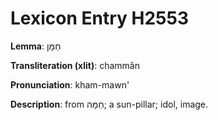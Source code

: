 # Lexicon Entry H2553

**Lemma**: חַמָּן

**Transliteration (xlit)**: chammân

**Pronunciation**: kham-mawn'

**Description**:
from חַמָּה; a sun-pillar; idol, image.
